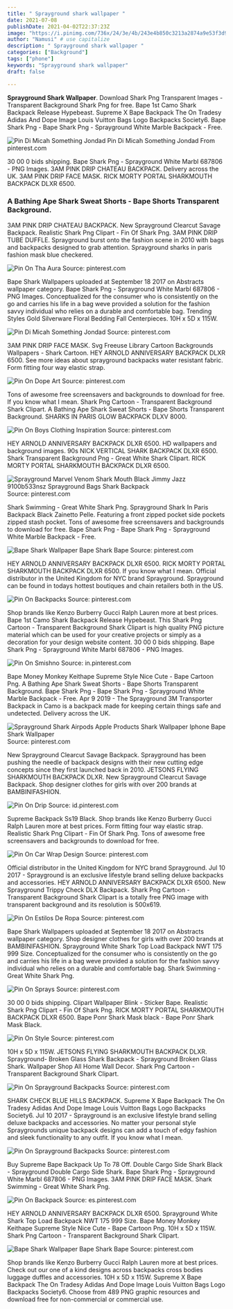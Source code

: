 ```yaml
---
title: " Sprayground shark wallpaper "
date: 2021-07-08
publishDate: 2021-04-02T22:37:23Z
image: "https://i.pinimg.com/736x/24/3e/4b/243e4b850c3213a2874a9e53f3d93c6a.jpg"
author: "Namusi" # use capitalize
description: " Sprayground shark wallpaper "
categories: ["Background"]
tags: ["phone"]
keywords: "Sprayground shark wallpaper"
draft: false

---
```



**Sprayground Shark Wallpaper**. Download Shark Png Transparent Images - Transparent Background Shark Png for free. Bape 1st Camo Shark Backpack Release Hypebeast. Supreme X Bape Backpack The On Tradesy Adidas And Dope Image Louis Vuitton Bags Logo Backpacks Society6. Bape Shark Png - Bape Shark Png - Sprayground White Marble Backpack - Free.

![Pin Di Micah Something Jondad](https://i.pinimg.com/originals/27/5d/e7/275de7a2f7737ac1347cee3b0bebbb68.jpg "Pin Di Micah Something Jondad")
Pin Di Micah Something Jondad From pinterest.com


30 00 0 bids shipping. Bape Shark Png - Sprayground White Marbl 687806 - PNG Images. 3AM PINK DRIP CHATEAU BACKPACK. Delivery across the UK. 3AM PINK DRIP FACE MASK. RICK MORTY PORTAL SHARKMOUTH BACKPACK DLXR 6500.

### A Bathing Ape Shark Sweat Shorts - Bape Shorts Transparent Background.

3AM PINK DRIP CHATEAU BACKPACK. New Sprayground Clearcut Savage Backpack. Realistic Shark Png Clipart - Fin Of Shark Png. 3AM PINK DRIP TUBE DUFFLE. Sprayground burst onto the fashion scene in 2010 with bags and backpacks designed to grab attention. Sprayground sharks in paris fashion mask blue checkered.


![Pin On Tha Aura](https://i.pinimg.com/originals/b9/fc/1b/b9fc1b2542aaa47971d6fc6ba249ce41.jpg "Pin On Tha Aura")
Source: pinterest.com

Bape Shark Wallpapers uploaded at September 18 2017 on Abstracts wallpaper category. Bape Shark Png - Sprayground White Marbl 687806 - PNG Images. Conceptualized for the consumer who is consistently on the go and carries his life in a bag weve provided a solution for the fashion savvy individual who relies on a durable and comfortable bag. Trending Styles Gold Silverware Floral Bedding Fall Centerpieces. 10H x 5D x 115W.

![Pin Di Micah Something Jondad](https://i.pinimg.com/originals/27/5d/e7/275de7a2f7737ac1347cee3b0bebbb68.jpg "Pin Di Micah Something Jondad")
Source: pinterest.com

3AM PINK DRIP FACE MASK. Svg Freeuse Library Cartoon Backgrounds Wallpapers - Shark Cartoon. HEY ARNOLD ANNIVERSARY BACKPACK DLXR 6500. See more ideas about sprayground backpacks water resistant fabric. Form fitting four way elastic strap.

![Pin On Dope Art](https://i.pinimg.com/originals/7f/cf/f9/7fcff927102442cb6f789193b9f0aa1e.jpg "Pin On Dope Art")
Source: pinterest.com

Tons of awesome free screensavers and backgrounds to download for free. If you know what I mean. Shark Png Cartoon - Transparent Background Shark Clipart. A Bathing Ape Shark Sweat Shorts - Bape Shorts Transparent Background. SHARKS IN PARIS GLOW BACKPACK DLXV 8000.

![Pin On Boys Clothing Inspiration](https://i.pinimg.com/originals/aa/4f/29/aa4f2901ac221dd140ef1c332ed4a39f.jpg "Pin On Boys Clothing Inspiration")
Source: pinterest.com

HEY ARNOLD ANNIVERSARY BACKPACK DLXR 6500. HD wallpapers and background images. 90s NICK VERTICAL SHARK BACKPACK DLXR 6500. Shark Transparent Background Png - Great White Shark Clipart. RICK MORTY PORTAL SHARKMOUTH BACKPACK DLXR 6500.

![Sprayground Marvel Venom Shark Mouth Black Jimmy Jazz 9100b533nsz Sprayground Bags Shark Backpack](https://i.pinimg.com/originals/61/d7/06/61d706990298886c5500914147b7e243.jpg "Sprayground Marvel Venom Shark Mouth Black Jimmy Jazz 9100b533nsz Sprayground Bags Shark Backpack")
Source: pinterest.com

Shark Swimming - Great White Shark Png. Sprayground Shark In Paris Backpack Black Zainetto Pelle. Featuring a front zipped pocket side pockets zipped stash pocket. Tons of awesome free screensavers and backgrounds to download for free. Bape Shark Png - Bape Shark Png - Sprayground White Marble Backpack - Free.

![Bape Shark Wallpaper Bape Shark Bape](https://i.pinimg.com/564x/24/3e/4b/243e4b850c3213a2874a9e53f3d93c6a.jpg "Bape Shark Wallpaper Bape Shark Bape")
Source: pinterest.com

HEY ARNOLD ANNIVERSARY BACKPACK DLXR 6500. RICK MORTY PORTAL SHARKMOUTH BACKPACK DLXR 6500. If you know what I mean. Official distributor in the United Kingdom for NYC brand Sprayground. Sprayground can be found in todays hottest boutiques and chain retailers both in the US.

![Pin On Backpacks](https://i.pinimg.com/originals/be/c5/8d/bec58d4f464145db1b9cf103b5f58824.jpg "Pin On Backpacks")
Source: pinterest.com

Shop brands like Kenzo Burberry Gucci Ralph Lauren more at best prices. Bape 1st Camo Shark Backpack Release Hypebeast. This Shark Png Cartoon - Transparent Background Shark Clipart is high quality PNG picture material which can be used for your creative projects or simply as a decoration for your design website content. 30 00 0 bids shipping. Bape Shark Png - Sprayground White Marbl 687806 - PNG Images.

![Pin On Smishno](https://i.pinimg.com/originals/c9/ba/43/c9ba4366b10667c3d8e7dc516779ad80.png "Pin On Smishno")
Source: in.pinterest.com

Bape Money Monkey Keithape Supreme Style Nice Cute - Bape Cartoon Png. A Bathing Ape Shark Sweat Shorts - Bape Shorts Transparent Background. Bape Shark Png - Bape Shark Png - Sprayground White Marble Backpack - Free. Apr 9 2019 - The Sprayground 3M Transporter Backpack in Camo is a backpack made for keeping certain things safe and undetected. Delivery across the UK.

![Sprayground Shark Airpods Apple Products Shark Wallpaper Iphone Bape Shark Wallpaper](https://i.pinimg.com/originals/cb/55/40/cb5540d29c7f6f09de36ee15d1e0f78d.png "Sprayground Shark Airpods Apple Products Shark Wallpaper Iphone Bape Shark Wallpaper")
Source: pinterest.com

New Sprayground Clearcut Savage Backpack. Sprayground has been pushing the needle of backpack designs with their new cutting edge concepts since they first launched back in 2010. JETSONS FLYING SHARKMOUTH BACKPACK DLXR. New Sprayground Clearcut Savage Backpack. Shop designer clothes for girls with over 200 brands at BAMBINIFASHION.

![Pin On Drip](https://i.pinimg.com/originals/e4/10/48/e410489e6f631f584c91b3af5447fa37.png "Pin On Drip")
Source: id.pinterest.com

Supreme Backpack Ss19 Black. Shop brands like Kenzo Burberry Gucci Ralph Lauren more at best prices. Form fitting four way elastic strap. Realistic Shark Png Clipart - Fin Of Shark Png. Tons of awesome free screensavers and backgrounds to download for free.

![Pin On Car Wrap Design](https://i.pinimg.com/474x/e9/6c/60/e96c60acc5b30db1fb9f921a5a29f88e.jpg "Pin On Car Wrap Design")
Source: pinterest.com

Official distributor in the United Kingdom for NYC brand Sprayground. Jul 10 2017 - Sprayground is an exclusive lifestyle brand selling deluxe backpacks and accessories. HEY ARNOLD ANNIVERSARY BACKPACK DLXR 6500. New Sprayground Trippy Check DLX Backpack. Shark Png Cartoon - Transparent Background Shark Clipart is a totally free PNG image with transparent background and its resolution is 500x619.

![Pin On Estilos De Ropa](https://i.pinimg.com/originals/c3/a9/36/c3a93654d586189693f91347b387bcc1.jpg "Pin On Estilos De Ropa")
Source: pinterest.com

Bape Shark Wallpapers uploaded at September 18 2017 on Abstracts wallpaper category. Shop designer clothes for girls with over 200 brands at BAMBINIFASHION. Sprayground White Shark Top Load Backpack NWT 175 999 Size. Conceptualized for the consumer who is consistently on the go and carries his life in a bag weve provided a solution for the fashion savvy individual who relies on a durable and comfortable bag. Shark Swimming - Great White Shark Png.

![Pin On Sprays](https://i.pinimg.com/originals/74/6d/0b/746d0b44b33fac8e565ece9a8fba2c09.jpg "Pin On Sprays")
Source: pinterest.com

30 00 0 bids shipping. Clipart Wallpaper Blink - Sticker Bape. Realistic Shark Png Clipart - Fin Of Shark Png. RICK MORTY PORTAL SHARKMOUTH BACKPACK DLXR 6500. Bape Ponr Shark Mask black - Bape Ponr Shark Mask Black.

![Pin On Style](https://i.pinimg.com/originals/ec/77/30/ec7730ff7672d2fce89709c3b75904b6.jpg "Pin On Style")
Source: pinterest.com

10H x 5D x 115W. JETSONS FLYING SHARKMOUTH BACKPACK DLXR. Sprayground- Broken Glass Shark Backpack - Sprayground Broken Glass Shark. Wallpaper Shop All Home Wall Decor. Shark Png Cartoon - Transparent Background Shark Clipart.

![Pin On Sprayground Backpacks](https://i.pinimg.com/originals/45/6f/18/456f1868f1f185fd4f7aae6765c4b501.png "Pin On Sprayground Backpacks")
Source: pinterest.com

SHARK CHECK BLUE HILLS BACKPACK. Supreme X Bape Backpack The On Tradesy Adidas And Dope Image Louis Vuitton Bags Logo Backpacks Society6. Jul 10 2017 - Sprayground is an exclusive lifestyle brand selling deluxe backpacks and accessories. No matter your personal style Spraygrounds unique backpack designs can add a touch of edgy fashion and sleek functionality to any outfit. If you know what I mean.

![Pin On Sprayground Backpacks](https://i.pinimg.com/600x315/45/6f/18/456f1868f1f185fd4f7aae6765c4b501.jpg "Pin On Sprayground Backpacks")
Source: pinterest.com

Buy Supreme Bape Backpack Up To 78 Off. Double Cargo Side Shark Black - Sprayground Double Cargo Side Shark. Bape Shark Png - Sprayground White Marbl 687806 - PNG Images. 3AM PINK DRIP FACE MASK. Shark Swimming - Great White Shark Png.

![Pin On Backpack](https://i.pinimg.com/originals/4a/45/e5/4a45e5229d190d7148b61823d6d5dd74.png "Pin On Backpack")
Source: es.pinterest.com

HEY ARNOLD ANNIVERSARY BACKPACK DLXR 6500. Sprayground White Shark Top Load Backpack NWT 175 999 Size. Bape Money Monkey Keithape Supreme Style Nice Cute - Bape Cartoon Png. 10H x 5D x 115W. Shark Png Cartoon - Transparent Background Shark Clipart.

![Bape Shark Wallpaper Bape Shark Bape](https://i.pinimg.com/736x/24/3e/4b/243e4b850c3213a2874a9e53f3d93c6a.jpg "Bape Shark Wallpaper Bape Shark Bape")
Source: pinterest.com

Shop brands like Kenzo Burberry Gucci Ralph Lauren more at best prices. Check out our one of a kind designs across backpacks cross bodies luggage duffles and accessories. 10H x 5D x 115W. Supreme X Bape Backpack The On Tradesy Adidas And Dope Image Louis Vuitton Bags Logo Backpacks Society6. Choose from 489 PNG graphic resources and download free for non-commercial or commercial use.

